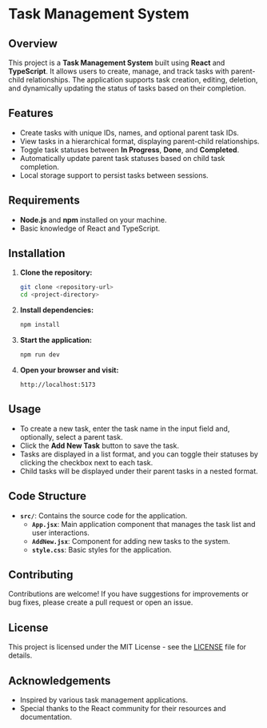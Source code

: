 # Task Management System

## Overview

This project is a **Task Management System** built using **React** and **TypeScript**. It allows users to create, manage, and track tasks with parent-child relationships. The application supports task creation, editing, deletion, and dynamically updating the status of tasks based on their completion.

## Features

- Create tasks with unique IDs, names, and optional parent task IDs.
- View tasks in a hierarchical format, displaying parent-child relationships.
- Toggle task statuses between **In Progress**, **Done**, and **Completed**.
- Automatically update parent task statuses based on child task completion.
- Local storage support to persist tasks between sessions.

## Requirements

- **Node.js** and **npm** installed on your machine.
- Basic knowledge of React and TypeScript.

## Installation

1. **Clone the repository:**
   ```bash
   git clone <repository-url>
   cd <project-directory>
   ```

2. **Install dependencies:**
   ```bash
   npm install
   ```

3. **Start the application:**
   ```bash
   npm run dev
   ```

4. **Open your browser and visit:**
   ```
   http://localhost:5173
   ```

## Usage

- To create a new task, enter the task name in the input field and, optionally, select a parent task.
- Click the **Add New Task** button to save the task.
- Tasks are displayed in a list format, and you can toggle their statuses by clicking the checkbox next to each task.
- Child tasks will be displayed under their parent tasks in a nested format.

## Code Structure

- **`src/`**: Contains the source code for the application.
  - **`App.jsx`**: Main application component that manages the task list and user interactions.
  - **`AddNew.jsx`**: Component for adding new tasks to the system.
  - **`style.css`**: Basic styles for the application.

## Contributing

Contributions are welcome! If you have suggestions for improvements or bug fixes, please create a pull request or open an issue.

## License

This project is licensed under the MIT License - see the [LICENSE](LICENSE) file for details.

## Acknowledgements

- Inspired by various task management applications.
- Special thanks to the React community for their resources and documentation.

